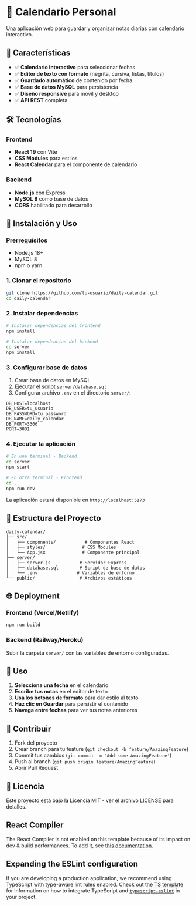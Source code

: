 # 📅 Calendario Personal

Una aplicación web para guardar y organizar notas diarias con calendario interactivo.

## 🌟 Características

- ✅ **Calendario interactivo** para seleccionar fechas
- ✅ **Editor de texto con formato** (negrita, cursiva, listas, títulos)
- ✅ **Guardado automático** de contenido por fecha
- ✅ **Base de datos MySQL** para persistencia
- ✅ **Diseño responsive** para móvil y desktop
- ✅ **API REST** completa

## 🛠️ Tecnologías

### Frontend
- **React 19** con Vite
- **CSS Modules** para estilos
- **React Calendar** para el componente de calendario

### Backend
- **Node.js** con Express
- **MySQL 8** como base de datos
- **CORS** habilitado para desarrollo

## 🚀 Instalación y Uso

### Prerrequisitos
- Node.js 18+
- MySQL 8
- npm o yarn

### 1. Clonar el repositorio
```bash
git clone https://github.com/tu-usuario/daily-calendar.git
cd daily-calendar
```

### 2. Instalar dependencias
```bash
# Instalar dependencias del frontend
npm install

# Instalar dependencias del backend
cd server
npm install
```

### 3. Configurar base de datos
1. Crear base de datos en MySQL
2. Ejecutar el script `server/database.sql`
3. Configurar archivo `.env` en el directorio `server/`:

```env
DB_HOST=localhost
DB_USER=tu_usuario
DB_PASSWORD=tu_password
DB_NAME=daily_calendar
DB_PORT=3306
PORT=3001
```

### 4. Ejecutar la aplicación
```bash
# En una terminal - Backend
cd server
npm start

# En otra terminal - Frontend  
cd ..
npm run dev
```

La aplicación estará disponible en `http://localhost:5173`

## 📁 Estructura del Proyecto

```
daily-calendar/
├── src/
│   ├── components/           # Componentes React
│   ├── styles/              # CSS Modules
│   └── App.jsx              # Componente principal
├── server/
│   ├── server.js           # Servidor Express
│   ├── database.sql        # Script de base de datos
│   └── .env               # Variables de entorno
└── public/                 # Archivos estáticos
```

## 🌐 Deployment

### Frontend (Vercel/Netlify)
```bash
npm run build
```

### Backend (Railway/Heroku)
Subir la carpeta `server/` con las variables de entorno configuradas.

## 📝 Uso

1. **Selecciona una fecha** en el calendario
2. **Escribe tus notas** en el editor de texto
3. **Usa los botones de formato** para dar estilo al texto
4. **Haz clic en Guardar** para persistir el contenido
5. **Navega entre fechas** para ver tus notas anteriores

## 🤝 Contribuir

1. Fork del proyecto
2. Crear branch para tu feature (`git checkout -b feature/AmazingFeature`)
3. Commit tus cambios (`git commit -m 'Add some AmazingFeature'`)
4. Push al branch (`git push origin feature/AmazingFeature`)
5. Abrir Pull Request

## 📄 Licencia

Este proyecto está bajo la Licencia MIT - ver el archivo [LICENSE](LICENSE) para detalles.

## React Compiler

The React Compiler is not enabled on this template because of its impact on dev & build performances. To add it, see [this documentation](https://react.dev/learn/react-compiler/installation).

## Expanding the ESLint configuration

If you are developing a production application, we recommend using TypeScript with type-aware lint rules enabled. Check out the [TS template](https://github.com/vitejs/vite/tree/main/packages/create-vite/template-react-ts) for information on how to integrate TypeScript and [`typescript-eslint`](https://typescript-eslint.io) in your project.
